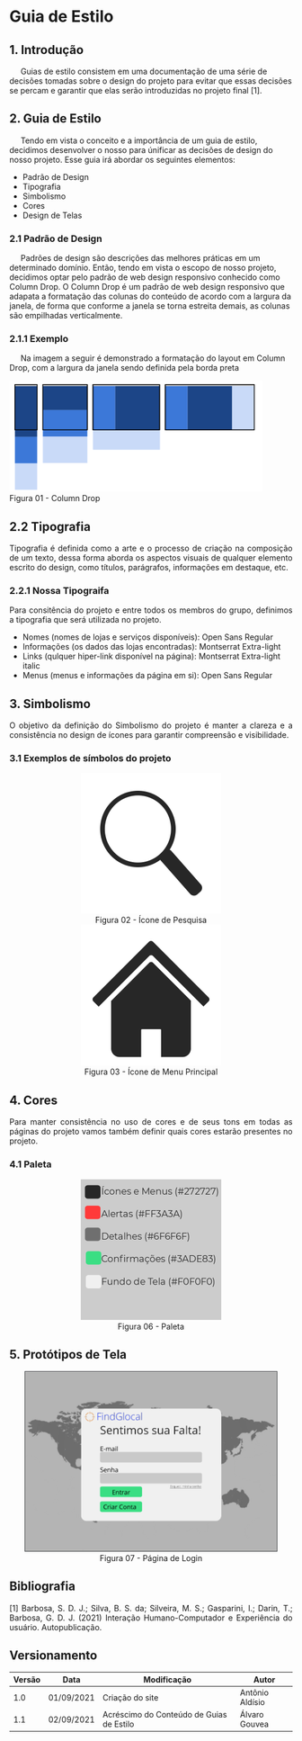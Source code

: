 # Guia de Estilo

## 1. Introdução
<p style="text-indent: 20px; align = "justify">
    Guias de estilo consistem em uma documentação de uma série de decisões tomadas sobre o design do projeto para evitar que essas decisões se percam e garantir que elas serão introduzidas no projeto final [1].
</p>

## 2. Guia de Estilo
<p style="text-indent: 20px; align = "justify">
    Tendo em vista o conceito e a importância de um guia de estilo, decidimos desenvolver o nosso para únificar as decisões de design do nosso projeto. Esse guia irá abordar os seguintes elementos:
</p>

- Padrão de Design
- Tipografia
- Simbolismo
- Cores
- Design de Telas

### 2.1 Padrão de Design
<p style="text-indent: 20px; align = "justify"> 
    Padrões de design são descrições das melhores práticas em um determinado domínio. Então, tendo em vista o escopo de nosso projeto, decidimos optar pelo padrão de web design responsivo conhecido como Column Drop.
    O Column Drop é um padrão de web design responsivo que adapata a formatação das colunas do conteúdo de acordo com a largura da janela, de forma que conforme a janela se torna estreita demais, as colunas são empilhadas verticalmente.
</p>

### 2.1.1 Exemplo
<p style="text-indent: 20px; align = "justify">Na imagem a seguir é demonstrado a formatação do layout em Column Drop, com a largura da janela sendo definida pela borda preta</p>
<img width="450px" src="../../assets/imgs/Column Drop.png" alt="ColumnDrop">
<figcaption>Figura 01 - Column Drop</figcaption>

## 2.2 Tipografia
<p align = "justify">
    Tipografia é definida como a arte e o processo de criação na composição de um texto, dessa forma aborda os aspectos visuais de qualquer elemento escrito do design, como títulos, parágrafos, informações em destaque, etc.</p>

### 2.2.1 Nossa Tipograifa
<p align = "justify">
    Para consitência do projeto e entre todos os membros do grupo, definimos a tipografia que será utilizada no projeto.
</p>

- Nomes (nomes de lojas e serviços disponíveis): Open Sans Regular
- Informações (os dados das lojas encontradas): Montserrat Extra-light
- Links (qulquer hiper-link disponível na página): Montserrat Extra-light italic
- Menus (menus e informações da página em si): Open Sans Regular

## 3. Simbolismo
<p align = "justify">
    O objetivo da definição do Simbolismo do projeto é manter a clareza e a consistência no design de ícones para garantir compreensão e visibilidade.
</p>

### 3.1 Exemplos de símbolos do projeto

<center>

<img width="250px" src="../../assets/imgs/Pesquisa.png" alt="Pesquisa">
<figcaption>Figura 02 - Ícone de Pesquisa</figcaption>
<img width="250px" src="../../assets/imgs/Home.png" alt="Home">
<figcaption>Figura 03 - Ícone de Menu Principal</figcaption>

</center>

## 4. Cores
<p align = "justify">
    Para manter consistência no uso de cores e de seus tons em todas as páginas do projeto vamos também definir quais cores estarão presentes no projeto.
</p>

### 4.1 Paleta

<center>

<img width="250px" src="../../assets/imgs/Cores.png" alt="Cores">
<figcaption>Figura 06 - Paleta</figcaption>

</center>

## 5. Protótipos de Tela

<center>
<img width="450px" src="../../assets/imgs/Login.png" alt="Login">
<figcaption>Figura 07 - Página de Login</figcaption>
</center>


## Bibliografia <a id="Bibliografia"></a>
<p align = "justify"> [1] Barbosa, S. D. J.; Silva, B. S. da; Silveira, M. S.; Gasparini, I.; Darin, T.; Barbosa, G. D. J. (2021) Interação Humano-Computador e Experiência do usuário. Autopublicação. </p>


## Versionamento

<center>

| Versão | Data | Modificação | Autor |
|--|--|--|--|
| 1.0 | 01/09/2021 | Criação do site | Antônio Aldísio |
| 1.1 | 02/09/2021 | Acréscimo do Conteúdo de Guias de Estilo | Álvaro Gouvea |

</center>